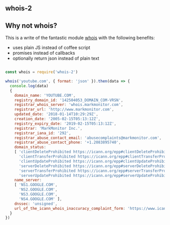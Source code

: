 ## whois-2

## Why not whois?

This is a write of the fantastic module [whois](https://www.npmjs.com/package/whois) with the following benefits:

- uses plain JS instead of coffee script
- promises instead of callbacks
- optionally return json instead of plain text

```js

const whois = require('whois-2')

whois('youtube.com', { format: 'json' }).then(data => {
  console.log(data)
  { 
    domain_name: 'YOUTUBE.COM',
    registry_domain_id: '142504053_DOMAIN_COM-VRSN',
    registrar_whois_server: 'whois.markmonitor.com',
    registrar_url: 'http://www.markmonitor.com',
    updated_date: '2018-01-14T10:29:29Z',
    creation_date: '2005-02-15T05:13:12Z',
    registry_expiry_date: '2019-02-15T05:13:12Z',
    registrar: 'MarkMonitor Inc.',
    registrar_iana_id: '292',
    registrar_abuse_contact_email: 'abusecomplaints@markmonitor.com',
    registrar_abuse_contact_phone: '+1.2083895740',
    domain_status:
    [ 'clientDeleteProhibited https://icann.org/epp#clientDeleteProhibited',
      'clientTransferProhibited https://icann.org/epp#clientTransferProhibited',
      'clientUpdateProhibited https://icann.org/epp#clientUpdateProhibited',
      'serverDeleteProhibited https://icann.org/epp#serverDeleteProhibited',
      'serverTransferProhibited https://icann.org/epp#serverTransferProhibited',
      'serverUpdateProhibited https://icann.org/epp#serverUpdateProhibited' ],
    name_server:
    [ 'NS1.GOOGLE.COM',
      'NS2.GOOGLE.COM',
      'NS3.GOOGLE.COM',
      'NS4.GOOGLE.COM' ],
    dnssec: 'unsigned',
    url_of_the_icann_whois_inaccuracy_complaint_form: 'https://www.icann.org/wicf/'
  }
})

```